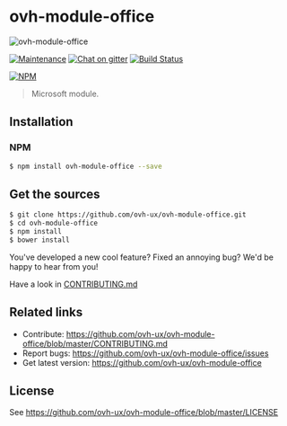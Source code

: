 # ovh-module-office

![ovh-module-office](https://user-images.githubusercontent.com/3379410/27423240-3f944bc4-5731-11e7-87bb-3ff603aff8a7.png)

[![Maintenance](https://img.shields.io/maintenance/yes/2018.svg)]() [![Chat on gitter](https://img.shields.io/gitter/room/ovh/ux.svg)](https://gitter.im/ovh/ux) [![Build Status](https://travis-ci.org/ovh-ux/ovh-module-office.svg)](https://travis-ci.org/ovh-ux/ovh-module-office)

[![NPM](https://nodei.co/npm/ovh-module-office.png?downloads=true&downloadRank=true&stars=true)](https://nodei.co/npm/ovh-module-office/)

> Microsoft module.

## Installation

### NPM

```sh
$ npm install ovh-module-office --save
```

## Get the sources

```sh
$ git clone https://github.com/ovh-ux/ovh-module-office.git
$ cd ovh-module-office
$ npm install
$ bower install
```

You've developed a new cool feature? Fixed an annoying bug? We'd be happy
to hear from you!

Have a look in [CONTRIBUTING.md](https://github.com/ovh-ux/ovh-module-office/blob/master/CONTRIBUTING.md)

## Related links

* Contribute: https://github.com/ovh-ux/ovh-module-office/blob/master/CONTRIBUTING.md
* Report bugs: https://github.com/ovh-ux/ovh-module-office/issues
* Get latest version: https://github.com/ovh-ux/ovh-module-office

## License

See https://github.com/ovh-ux/ovh-module-office/blob/master/LICENSE
